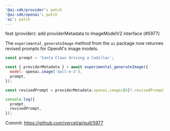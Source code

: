 ```yaml
---
'@ai-sdk/provider': patch
'@ai-sdk/openai': patch
'ai': patch
---
```


feat (provider): add providerMetadata to ImageModelV2 interface (#5977)

The `experimental_generateImage` method from the `ai` package now returnes revised prompts for OpenAI's image models.

```js
const prompt = 'Santa Claus driving a Cadillac';

const { providerMetadata } = await experimental_generateImage({
  model: openai.image('dall-e-3'),
  prompt,
});

const revisedPrompt = providerMetadata.openai.images[0]?.revisedPrompt;

console.log({
  prompt,
  revisedPrompt,
});
```

Commit: https://github.com/vercel/ai/pull/5977
